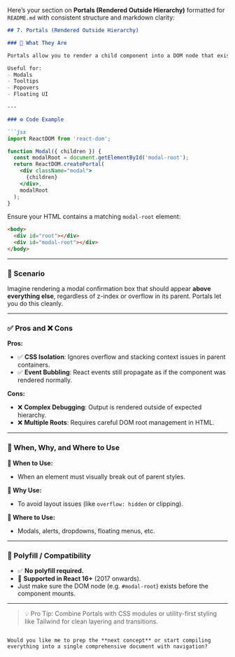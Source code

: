 Here’s your section on **Portals (Rendered Outside Hierarchy)** formatted for `README.md` with consistent structure and markdown clarity:

```markdown
## 7. Portals (Rendered Outside Hierarchy)

### 🧠 What They Are

Portals allow you to render a child component into a DOM node that exists **outside the DOM hierarchy** of the parent component.

Useful for:
- Modals
- Tooltips
- Popovers
- Floating UI

---

### ⚙️ Code Example

```jsx
import ReactDOM from 'react-dom';

function Modal({ children }) {
  const modalRoot = document.getElementById('modal-root');
  return ReactDOM.createPortal(
    <div className="modal">
      {children}
    </div>,
    modalRoot
  );
}
```

Ensure your HTML contains a matching `modal-root` element:

```html
<body>
  <div id="root"></div>
  <div id="modal-root"></div>
</body>
```

---

### 📘 Scenario

Imagine rendering a modal confirmation box that should appear **above everything else**, regardless of z-index or overflow in its parent. Portals let you do this cleanly.

---

### ✅ Pros and ❌ Cons

**Pros:**
- ✅ **CSS Isolation**: Ignores overflow and stacking context issues in parent containers.
- ✅ **Event Bubbling**: React events still propagate as if the component was rendered normally.

**Cons:**
- ❌ **Complex Debugging**: Output is rendered outside of expected hierarchy.
- ❌ **Multiple Roots**: Requires careful DOM root management in HTML.

---

### 📍 When, Why, and Where to Use

**📅 When to Use:**
- When an element must visually break out of parent styles.

**🤔 Why Use:**
- To avoid layout issues (like `overflow: hidden` or clipping).

**📍 Where to Use:**
- Modals, alerts, dropdowns, floating menus, etc.

---

### 🧰 Polyfill / Compatibility

- ✅ **No polyfill required.**
- 🔧 **Supported in React 16+** (2017 onwards).
- Just make sure the DOM node (e.g. `#modal-root`) exists before the component mounts.

---

> 💡 Pro Tip: Combine Portals with CSS modules or utility-first styling like Tailwind for clean layering and transitions.
```

Would you like me to prep the **next concept** or start compiling everything into a single comprehensive document with navigation?
